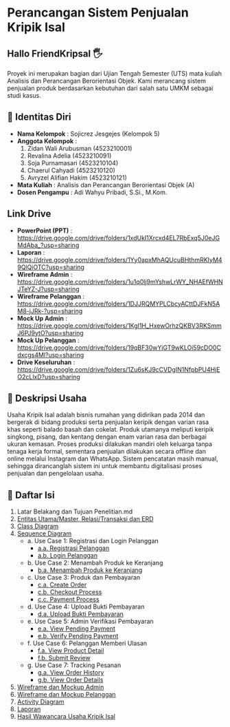 # Perancangan Sistem Penjualan Kripik Isal 

## Hallo FriendKripsal 🖐
Proyek ini merupakan bagian dari Ujian Tengah Semester (UTS) mata kuliah Analisis dan Perancangan Berorientasi Objek. Kami merancang sistem penjualan produk berdasarkan kebutuhan dari salah satu UMKM sebagai studi kasus.

## 📃 Identitas Diri

- **Nama Kelompok**    : Sojicrez Jesgejes (Kelompok 5)
- **Anggota Kelompok** :
  1. Zidan Wali Arubusman (4523210001)
  2. Revalina Adelia (4523210091)
  3. Soja Purnamasari (4523210104)
  4. Chaerul Cahyadi (4523210120)
  5. Avryzel Alifian Hakim (4523210121)
- **Mata Kuliah**      : Analisis dan Perancangan Berorientasi Objek (A)
- **Dosen Pengampu**   : Adi Wahyu Pribadi, S.Si., M.Kom.

## Link Drive

- **PowerPoint (PPT)**    : https://drive.google.com/drive/folders/1xdUkI1Xrcxd4EL7RbExq5J0eJGMdAba_?usp=sharing
- **Laporan**             : https://drive.google.com/drive/folders/1Yy0apxMhAQUcuBHthmRKIyM49QlQiOTC?usp=sharing
- **Wireframe Admin**     : https://drive.google.com/drive/folders/1u1q0lj9mYshwLrWY_NHAEfWHNJTeYZ-J?usp=sharing
- **Wireframe Pelanggan** : https://drive.google.com/drive/folders/1DJJRQMYPLCbcyACttDJFkN5AM8-jJRk-?usp=sharing
- **Mock Up Admin**       : https://drive.google.com/drive/folders/1KgI1H_HxewOrhzQKBV3RKSmmJ6PJ9ytO?usp=sharing
- **Mock Up Pelanggan**   : https://drive.google.com/drive/folders/19qBF30wYjGT9wKLOi59cDO0Cdxcgs4Ml?usp=sharing
- **Drive Keseluruhan**   : https://drive.google.com/drive/folders/1Zu6sKJ9cCVDgIN1NfpbPU4HjEO2cLlxD?usp=sharing
  
## 📄 Deskripsi Usaha

Usaha Kripik Isal adalah bisnis rumahan yang didirikan pada 2014 dan bergerak di bidang produksi serta penjualan keripik dengan varian rasa khas seperti balado basah dan cokelat. Produk utamanya meliputi keripik singkong, pisang, dan kentang dengan enam varian rasa dan berbagai ukuran kemasan. Proses produksi dilakukan mandiri oleh keluarga tanpa tenaga kerja formal, sementara penjualan dilakukan secara offline dan online melalui Instagram dan WhatsApp. Sistem pencatatan masih manual, sehingga dirancanglah sistem ini untuk membantu digitalisasi proses penjualan dan pengelolaan usaha.

## 📄 Daftar Isi

1. Latar Belakang dan Tujuan Penelitian.md
2. [Entitas Utama/Master, Relasi/Transaksi dan ERD](https://github.com/xnoname2003/sojicrez-jesgejes/blob/chaerul/ERD.md)
3. [Class Diagram](https://github.com/xnoname2003/sojicrez-jesgejes/blob/Zidan-Wali/classdiagram.jpg)
4. [Sequence Diagram](https://github.com/xnoname2003/sojicrez-jesgejes/blob/revalina/Sequence%20Diagram.md)  
    - a. Use Case 1: Registrasi dan Login Pelanggan
        - [a.a. Registrasi Pelanggan](https://github.com/xnoname2003/sojicrez-jesgejes/blob/Zidan-Wali/Registrasi%20Pelanggan.png)  
        - [a.b. Login Pelanggan](https://github.com/xnoname2003/sojicrez-jesgejes/blob/Zidan-Wali/Login%20Pelanggan.png)  
    - b. Use Case 2: Menambah Produk ke Keranjang
        - [b.a. Menambah Produk ke Keranjang](https://github.com/xnoname2003/sojicrez-jesgejes/blob/Zidan-Wali/MenambahProdukkeKeranjang.drawio.png)  
    - c. Use Case 3: Produk dan Pembayaran
        - [c.a. Create Order](https://github.com/xnoname2003/sojicrez-jesgejes/blob/Zidan-Wali/createOrder.drawio.png)  
        - [c.b. Checkout Process](https://github.com/xnoname2003/sojicrez-jesgejes/blob/Zidan-Wali/CheckOutProcess.drawio.png)  
        - [c.c. Payment Process](https://github.com/xnoname2003/sojicrez-jesgejes/blob/Zidan-Wali/PaymentProcess.drawio.png)  
    - d. Use Case 4: Upload Bukti Pembayaran
        - [d.a. Upload Bukti Pembayaran](https://github.com/xnoname2003/sojicrez-jesgejes/blob/Zidan-Wali/UploadBuktiPembayaran.drawio.png)  
    - e. Use Case 5: Admin Verifikasi Pembayaran 
        - [e.a. View Pending Payment](https://github.com/xnoname2003/sojicrez-jesgejes/blob/Zidan-Wali/ViewPendingPayment.drawio.png)  
        - [e.b. Verify Pending Payment](https://github.com/xnoname2003/sojicrez-jesgejes/blob/Zidan-Wali/verifyPendingPayment.drawio.png)  
    - f. Use Case 6: Pelanggan Memberi Ulasan
        - [f.a. View Product Detail](https://github.com/xnoname2003/sojicrez-jesgejes/blob/Zidan-Wali/viewproductdetail.drawio.png)  
        - [f.b. Submit Review](https://github.com/xnoname2003/sojicrez-jesgejes/blob/Zidan-Wali/submitReview.drawio.png)  
    - g. Use Case 7: Tracking Pesanan 
        - [g.a. View Order History](https://github.com/xnoname2003/sojicrez-jesgejes/blob/Zidan-Wali/vieworderHistory.drawio.png)  
        - [g.b. View Order Details](https://github.com/xnoname2003/sojicrez-jesgejes/blob/Zidan-Wali/submitReview.drawio.png)  
5. [Wireframe dan Mockup Admin](https://github.com/xnoname2003/sojicrez-jesgejes/tree/avryzel)
6. [Wireframe dan Mockup Pelanggan](https://github.com/xnoname2003/sojicrez-jesgejes/tree/soja)
7. [Activity Diagram](https://github.com/xnoname2003/sojicrez-jesgejes/blob/chaerul/Activity-Diagram.md)
8. [Laporan](https://github.com/xnoname2003/sojicrez-jesgejes/blob/main/Revisi_UTS_KripikIsal_APBO_A_Kelompok_SojicrezJesgejes_15Mei2025.pdf)
9. [Hasil Wawancara Usaha Kripik Isal](https://github.com/xnoname2003/sojicrez-jesgejes/blob/main/wawancara.md)
